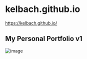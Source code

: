 # kelbach.github.io

https://kelbach.github.io/

## My Personal Portfolio v1
![image](https://user-images.githubusercontent.com/87092340/132425938-0355a144-7bb9-4c34-88e7-9d6166b2befd.png)

